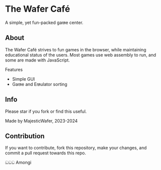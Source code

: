 # The Wafer Café

A simple, yet fun-packed gam̷e center.

## About

The Wafer Café strives to fun games in the browser, while maintaining educational status of the users. Most games use web assembly to run, and some are made with JavaScript.

Features
- Simple GUI
- Gam̷e and Em̷ulator sorting

## Info

Please star if you fork or find this useful.

Made by MajesticWafer, 2023-2024

## Contribution

If you want to contribute, fork this repository, make your changes, and commit a pull request towards this repo.

ඞඞඞ Amongi
